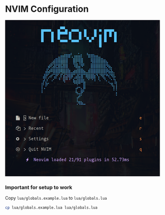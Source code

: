 # NVIM Configuration


![Alpha Greeter](./assets/screenshot.png)



### Important for setup to work

Copy `lua/globals.example.lua` to `lua/globals.lua`

```bash
cp lua/globals.example.lua lua/globals.lua
```
